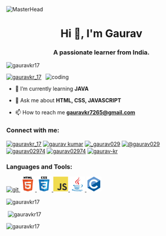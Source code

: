 ![MasterHead](https://mir-s3-cdn-cf.behance.net/project_modules/fs/79731568097599.5b50bca477735.jpg)

<h1 align="center">Hi 👋, I'm Gaurav</h1>
<h3 align="center">A passionate learner from India.</h3>
<p align="left"> <img src="https://komarev.com/ghpvc/?username=gauravkr17&label=Profile%20views&color=0e75b6&style=flat" alt="gauravkr17" /> </p>

<img align="right" alt="coding" width="400" src="https://cdn.dribbble.com/users/1059583/screenshots/4171367/media/5c8264a20b247115b68e6c2f4c97d5e6.gif">

<p align="left"> <a href="https://twitter.com/gauravkr_17" target="blank"><img src="https://img.shields.io/twitter/follow/gauravkr_17?logo=twitter&style=for-the-badge" alt="gauravkr_17" /></a> </p>

- 🌱 I’m currently learning **JAVA**

- 💬 Ask me about **HTML, CSS, JAVASCRIPT**

- 📫 How to reach me **gauravkr7265@gmail.com**

<h3 align="left">Connect with me:</h3>
<p align="left">
<a href="https://twitter.com/gauravkr_17" target="blank"><img align="center" src="https://raw.githubusercontent.com/rahuldkjain/github-profile-readme-generator/master/src/images/icons/Social/twitter.svg" alt="gauravkr_17" height="30" width="40" /></a>
<a href="https://linkedin.com/in/gaurav kumar" target="blank"><img align="center" src="https://raw.githubusercontent.com/rahuldkjain/github-profile-readme-generator/master/src/images/icons/Social/linked-in-alt.svg" alt="gaurav kumar" height="30" width="40" /></a>
<a href="https://instagram.com/_gaurav029" target="blank"><img align="center" src="https://raw.githubusercontent.com/rahuldkjain/github-profile-readme-generator/master/src/images/icons/Social/instagram.svg" alt="_gaurav029" height="30" width="40" /></a>
<a href="https://hashnode.com/@gaurav029" target="blank"><img align="center" src="https://raw.githubusercontent.com/rahuldkjain/github-profile-readme-generator/master/src/images/icons/Social/hashnode.svg" alt="@gaurav029" height="30" width="40" /></a>
<a href="https://www.codechef.com/users/gaurav02974" target="blank"><img align="center" src="https://cdn.jsdelivr.net/npm/simple-icons@3.1.0/icons/codechef.svg" alt="gaurav02974" height="30" width="40" /></a>
<a href="https://www.hackerrank.com/gaurav02974" target="blank"><img align="center" src="https://raw.githubusercontent.com/rahuldkjain/github-profile-readme-generator/master/src/images/icons/Social/hackerrank.svg" alt="gaurav02974" height="30" width="40" /></a>
<a href="https://www.leetcode.com/gaurav-kr" target="blank"><img align="center" src="https://raw.githubusercontent.com/rahuldkjain/github-profile-readme-generator/master/src/images/icons/Social/leet-code.svg" alt="gaurav-kr" height="30" width="40" /></a>
</p>

<h3 align="left">Languages and Tools:</h3>
<p align="left"> <a href="https://git-scm.com/" target="_blank" rel="noreferrer"> <img src="https://www.vectorlogo.zone/logos/git-scm/git-scm-icon.svg" alt="git" width="40" height="40"/> </a> <a href="https://www.w3.org/html/" target="_blank" rel="noreferrer"> <img src="https://raw.githubusercontent.com/devicons/devicon/master/icons/html5/html5-original-wordmark.svg" alt="html5" width="40" height="40"/> </a> <a href="https://www.w3schools.com/css/" target="_blank" rel="noreferrer"> <img src="https://raw.githubusercontent.com/devicons/devicon/master/icons/css3/css3-original-wordmark.svg" alt="css3" width="40" height="40"/> </a> <a href="https://developer.mozilla.org/en-US/docs/Web/JavaScript" target="_blank" rel="noreferrer"> <img src="https://raw.githubusercontent.com/devicons/devicon/master/icons/javascript/javascript-original.svg" alt="javascript" width="40" height="40"/> </a> <a href="https://www.java.com" target="_blank" rel="noreferrer"> <img src="https://raw.githubusercontent.com/devicons/devicon/master/icons/java/java-original.svg" alt="java" width="40" height="40"/> </a> <a href="https://www.cprogramming.com/" target="_blank" rel="noreferrer"> <img src="https://raw.githubusercontent.com/devicons/devicon/master/icons/c/c-original.svg" alt="c" width="40" height="40"/> </a>

<!-- <a href="https://www.python.org" target="_blank" rel="noreferrer"> <img src="https://raw.githubusercontent.com/devicons/devicon/master/icons/python/python-original.svg" alt="python" width="40" height="40"/> </a>  -->
</p>


<p><img align="center" src="https://github-readme-stats.vercel.app/api/top-langs?username=gauravkr17&show_icons=true&locale=en&layout=compact" alt="gauravkr17" /></p>


<p>&nbsp;<img align="center" src="https://github-readme-stats.vercel.app/api?username=gauravkr17&show_icons=true&locale=en" alt="gauravkr17" /></p>

<p><img align="center" src="https://github-readme-streak-stats.herokuapp.com/?user=gauravkr17&" alt="gauravkr17" /></p>
